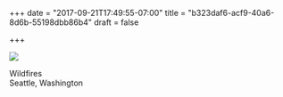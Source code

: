 +++
date = "2017-09-21T17:49:55-07:00"
title = "b323daf6-acf9-40a6-8d6b-55198dbb86b4"
draft = false

+++

![](https://d17enza3bfujl8.cloudfront.net/DSCF8447.jpg)

Wildfires<br>
Seattle, Washington

